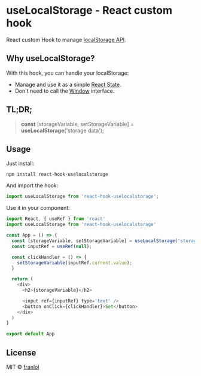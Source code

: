 # useLocalStorage - React custom hook
React custom Hook to manage [localStorage API](https://developer.mozilla.org/en-US/docs/Web/API/Window/localStorage).

## Why useLocalStorage?
With this hook, you can handle your localStorage:
- Manage and use it as a simple [React State](https://reactjs.org/docs/hooks-reference.html#usestate).
- Don't need to call the [Window](https://developer.mozilla.org/en-US/docs/Web/API/Window) interface.

## TL;DR;
> **const** [storageVariable, setStorageVariable] = **useLocalStorage**('storage data');

## Usage
Just install:

```console
npm install react-hook-uselocalstorage
```

And import the hook:

```javascript
import useLocalStorage from 'react-hook-uselocalstorage';
```

Use it in your component:

```javascript
import React, { useRef } from 'react'
import useLocalStorage from 'react-hook-uselocalstorage'

const App = () => {
  const [storageVariable, setStorageVariable] = useLocalStorage('storage data');
  const inputRef = useRef(null);

  const clickHandler = () => {
    setStorageVariable(inputRef.current.value);
  }

  return (
    <div>
      <h2>{storageVariable}</h2>

      <input ref={inputRef} type='text' />
      <button onClick={clickHandler}>Set</button>
    </div>
  )
}

export default App

```

<!-- ## LIVE Example
([Check it in deployed example](https://github.com/franlol/useModal-example)) -->

## License
MIT © [franlol](https://github.com/franlol)
